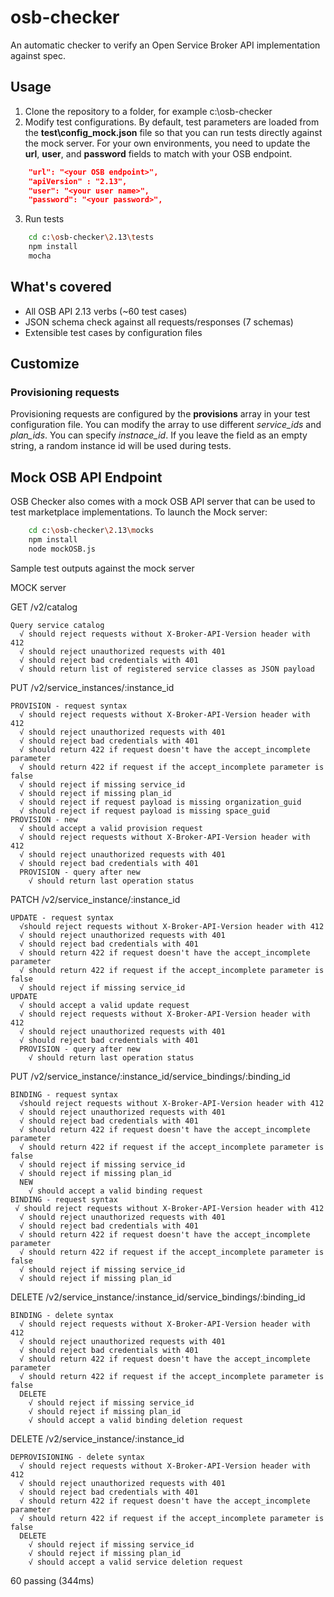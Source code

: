 # osb-checker
An automatic checker to verify an Open Service Broker API implementation against spec.

## Usage

1. Clone the repository to a folder, for example c:\osb-checker
2. Modify test configurations. By default, test parameters are loaded from the **test\config_mock.json** file so that you can run tests directly against the mock server. For your own environments, you need to update the **url**, **user**, and **password** fields to match with your OSB endpoint. 
```json
    "url": "<your OSB endpoint>",
    "apiVersion" : "2.13",
    "user": "<your user name>",
    "password": "<your password>",
```
3. Run tests
```bash
    cd c:\osb-checker\2.13\tests
    npm install
    mocha
```

## What's covered
* All OSB API 2.13 verbs (~60 test cases)
* JSON schema check against all requests/responses (7 schemas)
* Extensible test cases by configuration files

## Customize

### Provisioning requests
Provisioning requests are configured by the **provisions** array in your test configuration file. You can modify the array to use different *service_ids* and *plan_ids*. You can specify *instnace_id*. If you leave the field as an empty string, a random instance id will be used during tests.

## Mock OSB API Endpoint
OSB Checker also comes with a mock OSB API server that can be used to test marketplace implementations. To launch the Mock server:
```bash
    cd c:\osb-checker\2.13\mocks
    npm install
    node mockOSB.js
```
Sample test outputs against the mock server

MOCK server

  GET /v2/catalog

    Query service catalog
      √ should reject requests without X-Broker-API-Version header with 412
      √ should reject unauthorized requests with 401
      √ should reject bad credentials with 401
      √ should return list of registered service classes as JSON payload
 
  PUT /v2/service_instances/:instance_id

    PROVISION - request syntax
      √ should reject requests without X-Broker-API-Version header with 412
      √ should reject unauthorized requests with 401
      √ should reject bad credentials with 401
      √ should return 422 if request doesn't have the accept_incomplete parameter
      √ should return 422 if request if the accept_incomplete parameter is false
      √ should reject if missing service_id
      √ should reject if missing plan_id
      √ should reject if request payload is missing organization_guid
      √ should reject if request payload is missing space_guid
    PROVISION - new
      √ should accept a valid provision request
      √ should reject requests without X-Broker-API-Version header with 412
      √ should reject unauthorized requests with 401
      √ should reject bad credentials with 401
      PROVISION - query after new
        √ should return last operation status
 
  PATCH /v2/service_instance/:instance_id

    UPDATE - request syntax
      √should reject requests without X-Broker-API-Version header with 412
      √ should reject unauthorized requests with 401
      √ should reject bad credentials with 401
      √ should return 422 if request doesn't have the accept_incomplete parameter
      √ should return 422 if request if the accept_incomplete parameter is false
      √ should reject if missing service_id
    UPDATE
      √ should accept a valid update request
      √ should reject requests without X-Broker-API-Version header with 412
      √ should reject unauthorized requests with 401
      √ should reject bad credentials with 401
      PROVISION - query after new
        √ should return last operation status
 
  PUT /v2/service_instance/:instance_id/service_bindings/:binding_id

    BINDING - request syntax
      √should reject requests without X-Broker-API-Version header with 412
      √ should reject unauthorized requests with 401
      √ should reject bad credentials with 401
      √ should return 422 if request doesn't have the accept_incomplete parameter
      √ should return 422 if request if the accept_incomplete parameter is false
      √ should reject if missing service_id
      √ should reject if missing plan_id
      NEW
        √ should accept a valid binding request
    BINDING - request syntax
     √ should reject requests without X-Broker-API-Version header with 412
      √ should reject unauthorized requests with 401
      √ should reject bad credentials with 401
      √ should return 422 if request doesn't have the accept_incomplete parameter
      √ should return 422 if request if the accept_incomplete parameter is false
      √ should reject if missing service_id
      √ should reject if missing plan_id
 
  DELETE /v2/service_instance/:instance_id/service_bindings/:binding_id

    BINDING - delete syntax
      √ should reject requests without X-Broker-API-Version header with 412
      √ should reject unauthorized requests with 401
      √ should reject bad credentials with 401
      √ should return 422 if request doesn't have the accept_incomplete parameter
      √ should return 422 if request if the accept_incomplete parameter is false
      DELETE
        √ should reject if missing service_id
        √ should reject if missing plan_id
        √ should accept a valid binding deletion request
 
  DELETE /v2/service_instance/:instance_id
  
    DEPROVISIONING - delete syntax
      √ should reject requests without X-Broker-API-Version header with 412
      √ should reject unauthorized requests with 401
      √ should reject bad credentials with 401
      √ should return 422 if request doesn't have the accept_incomplete parameter
      √ should return 422 if request if the accept_incomplete parameter is false
      DELETE
        √ should reject if missing service_id
        √ should reject if missing plan_id
        √ should accept a valid service deletion request
 
  60 passing (344ms)
